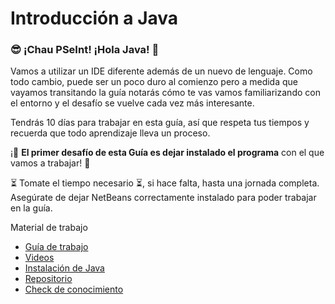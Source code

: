 # Introducción a Java

### 😎 ¡Chau PSeInt! ¡Hola Java! 🏁

Vamos a utilizar un IDE diferente además de un nuevo de lenguaje. Como todo cambio, puede ser un poco duro al comienzo pero a medida que vayamos transitando la guía notarás cómo te vas vamos familiarizando con el entorno y el desafío se vuelve cada vez más interesante.

Tendrás 10 días para trabajar en esta guía, así que respeta tus tiempos y recuerda que todo aprendizaje lleva un proceso.

¡🏁 **El primer desafío de esta Guía es dejar instalado el programa** con el que vamos a trabajar! 🤖

⏳ Tomate el tiempo necesario ⏳, si hace falta, hasta una jornada completa. Asegúrate de dejar NetBeans correctamente instalado para poder trabajar en la guía.

Material de trabajo

* [Guía de trabajo](https://drive.google.com/drive/folders/1mo5aW9qCtRvpK_cFcRDdlBW9tVxBIDAI?usp=sharing)
* [Videos](https://rb.gy/k246k)
* [Instalación de Java](https://drive.google.com/drive/folders/1mo5aW9qCtRvpK_cFcRDdlBW9tVxBIDAI?usp=sharing)
* [Repositorio](https://github.com/EggCooperation/Java-Intro)
* [Check de conocimiento](https://docs.google.com/forms/d/e/1FAIpQLSc63EDnpxHvsa9xx4SSe7wUeBb1KpvnhMxzkQjtSiNgC6uGBA/viewform)